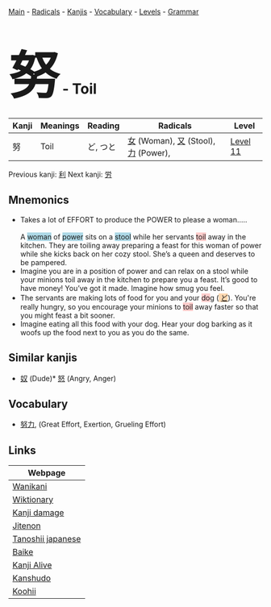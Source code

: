 <style> bigfont {font-size: 100px}</style>
[Main](../index.md) -
[Radicals](../radicals.md) -
[Kanjis](../kanjis.md) -
[Vocabulary](../vocabulary.md) -
[Levels](../levels.md) -
[Grammar](../grammar.md)
# <bigfont> 努</bigfont> - Toil 

| Kanji | Meanings | Reading | Radicals | Level |
| --- | --- | --- | --- | --- |
| 努 | Toil | ど, つと | [女](../radicals/女.md) (Woman), [又](../radicals/又.md) (Stool), [力](../radicals/力.md) (Power),  | [Level 11](../levels/wk_level11.md) |

Previous kanji: [利](利.md) Next kanji: [労](労.md) 

## Mnemonics
 * Takes a lot of EFFORT to produce the POWER to please a woman.....<br><br>A <span style="background-color:#ADD8E6"> woman</span> of <span style="background-color:#ADD8E6"> power</span> sits on a <span style="background-color:#ADD8E6"> stool</span> while her servants <span style="background-color:#ffcccb"> toil</span> away in the kitchen. They are toiling away preparing a feast for this woman of power while she kicks back on her cozy stool. She’s a queen and deserves to be pampered.
* Imagine you are in a position of power and can relax on a stool while your minions toil away in the kitchen to prepare you a feast. It’s good to have money! You’ve got it made. Imagine how smug you feel.
* The servants are making lots of food for you and your <span style="background-color:#ffcccb"> do</span>g (<span style="background-color:#fed8b1"> [ど](https://jisho.org/search/ど)</span>). You're really hungry, so you encourage your minions to <span style="background-color:#ffcccb"> toil</span> away faster so that you might feast a bit sooner.
* Imagine eating all this food with your dog. Hear your dog barking as it woofs up the food next to you as you do the same.


## Similar kanjis
 * [奴](奴.md) (Dude)* [怒](怒.md) (Angry, Anger)


## Vocabulary
 * [努力](../vocabulary/努.md), (Great Effort, Exertion, Grueling Effort)



## Links 

| Webpage |
| --- |
| [Wanikani          ](https://www.wanikani.com/kanji/努) |
| [Wiktionary        ](https://en.wiktionary.org/wiki/努) |
| [Kanji damage      ](http://www.kanjidamage.com/kanji/search?utf8=✓&q=努) |
| [Jitenon           ](https://jitenon.com/kanji/努) |
| [Tanoshii japanese ](https://www.tanoshiijapanese.com/dictionary/kanji.cfm?k=努) |
| [Baike             ](https://baike.baidu.com/item/努) |
| [Kanji Alive       ](https://app.kanjialive.com/努) |
| [Kanshudo          ](https://www.kanshudo.com/searchmn?q=努) |
| [Koohii            ](https://kanji.koohii.com/study/kanji/努) |
